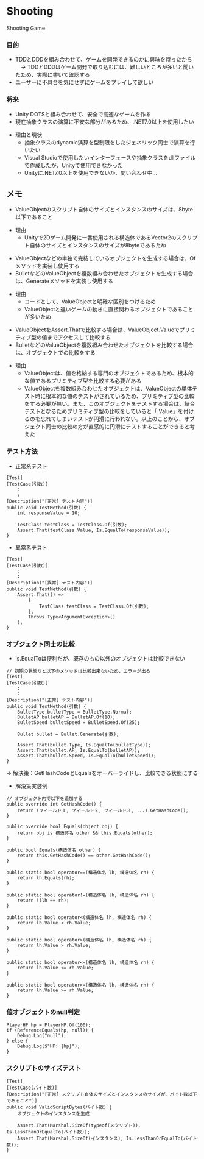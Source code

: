 # Shooting
Shooting Game

### 目的
 * TDDとDDDを組み合わせて、ゲームを開発できるのかに興味を持ったから<br>
 　-> TDDとDDDはゲーム開発で取り込むには、難しいところが多いと聞いたため、実際に書いて確認する
 * ユーザーに不具合を気にせずにゲームをプレイして欲しい

### 将来
 * Unity DOTSと組み合わせて、安全で高速なゲームを作る
 * 現在抽象クラスの演算に不安な部分があるため、.NET7.0以上を使用したい<br>
 - 理由と現状
   - 抽象クラスのdynamic演算を型制限をしたジェネリック同士で演算を行いたい
   - Visual Studioで使用したいインターフェースや抽象クラスをdllファイルで作成したが、Unityで使用できなかった
   - Unityに.NET7.0以上を使用できないか、問い合わせ中...

## メモ
 * ValueObjectのスクリプト自体のサイズとインスタンスのサイズは、8byte以下であること<br>
 - 理由
    - Unityで2Dゲーム開発に一番使用される構造体であるVector2のスクリプト自体のサイズとインスタンスのサイズが8byteであるため<br>

 * ValueObjectなどの単独で完結しているオブジェクトを生成する場合は、Ofメソッドを実装し使用する
 * BulletなどのValueObjectを複数組み合わせたオブジェクトを生成する場合は、Generateメソッドを実装し使用する
 - 理由
    - コードとして、ValueObjectと明確な区別をつけるため
    - ValueObjectと違いゲームの動きに直接関わるオブジェクトであることが多いため<br>

 * ValueObjectをAssert.Thatで比較する場合は、ValueObject.Valueでプリミティブ型の値までアクセスして比較する
 * BulletなどのValueObjectを複数組み合わせたオブジェクトを比較する場合は、オブジェクトでの比較をする
 - 理由
    - ValueObjectは、値を格納する専門のオブジェクトであるため、根本的な値であるプリミティブ型を比較する必要がある
    - ValueObjectを複数組み合わせたオブジェクトは、ValueObjectの単体テスト時に根本的な値のテストがされているため、プリミティブ型の比較をする必要が無い。また、このオブジェクトをテストする場合は、結合テストとなるためプリミティブ型の比較をしていると「.Value」を付けるのを忘れてしまいテストが円滑に行われない。以上のことから、オブジェクト同士の比較の方が直感的に円滑にテストすることができると考えた

### テスト方法

* 正常系テスト
```
[Test]
[TestCase(引数)]
    :
    :
[Description("[正常] テスト内容")]
public void TestMethod(引数) {
    int responseValue = 10;

    TestClass testClass = TestClass.Of(引数);
    Assert.That(testClass.Value, Is.EqualTo(responseValue));
}
```

* 異常系テスト
```
[Test]
[TestCase(引数)]
    :
    :
[Description("[異常] テスト内容")]
public void TestMethod(引数) {
    Assert.That(() =>
        {
            TestClass testClass = TestClass.Of(引数);
        },
        Throws.Type<ArgumentException>()
    );
}
```

### オブジェクト同士の比較

* Is.EqualToは便利だが、既存のもの以外のオブジェクトは比較できない
```
// 初期の状態だと以下のメソッドは比較出来ないため、エラーが出る
[Test]
[TestCase(引数)]
    :
    :
[Description("[正常] テスト内容")]
public void TestMethod(引数) {
    BulletType bulletType = BulletType.Normal;
    BulletAP bulletAP = BulletAP.Of(10);
    BulletSpeed bulletSpeed = BulletSpeed.Of(25);

    Bullet bullet = Bullet.Generate(引数);

    Assert.That(bullet.Type, Is.EqualTo(bulletType));
    Assert.That(bullet.AP, Is.EqualTo(bulletAP));
    Assert.That(bullet.Speed, Is.EqualTo(bulletSpeed));
}
```
-> 解決策：GetHashCodeとEqualsをオーバーライドし、比較できる状態にする

* 解決策実装例
```
// オブジェクト内で以下を追加する
public override int GetHashCode() {
    return (フィールド１, フィールド２, フィールド３, ...).GetHashCode();
}

public override bool Equals(object obj) {
    return obj is 構造体名 other && this.Equals(other);
}

public bool Equals(構造体名 other) {
    return this.GetHashCode() == other.GetHashCode();
}

public static bool operator==(構造体名 lh, 構造体名 rh) {
    return lh.Equals(rh);
}

public static bool operator!=(構造体名 lh, 構造体名 rh) {
    return !(lh == rh);
}

public static bool operator<(構造体名 lh, 構造体名 rh) {
    return lh.Value < rh.Value;
}

public static bool operator>(構造体名 lh, 構造体名 rh) {
    return lh.Value > rh.Value;
}

public static bool operator<=(構造体名 lh, 構造体名 rh) {
    return lh.Value <= rh.Value;
}

public static bool operator>=(構造体名 lh, 構造体名 rh) {
    return lh.Value >= rh.Value;
}
```

### 値オブジェクトのnull判定

```
PlayerHP hp = PlayerHP.Of(100);
if (ReferenceEquals(hp, null)) {
    Debug.Log("null");
} else {
    Debug.Log($"HP: {hp}");
}
```

### スクリプトのサイズテスト

```
[Test]
[TestCase(バイト数)]
[Description("[正常] スクリプト自体のサイズとインスタンスのサイズが、バイト数以下であること")]
public void ValidScriptBytes(バイト数) {
    オブジェクトのインスタンスを生成

    Assert.That(Marshal.SizeOf(typeof(スクリプト)), Is.LessThanOrEqualTo(バイト数));
    Assert.That(Marshal.SizeOf(インスタンス), Is.LessThanOrEqualTo(バイト数));
}
```
